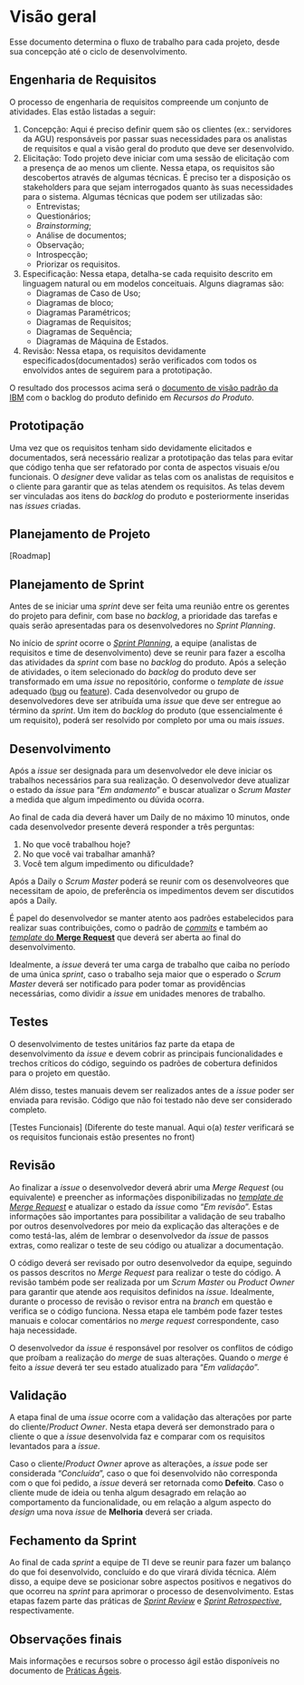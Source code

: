 # Visão geral

Esse documento determina o fluxo de trabalho para cada projeto, desde sua concepção até o ciclo de desenvolvimento.

## Engenharia de Requisitos

O processo de engenharia de requisitos compreende um conjunto de atividades. Elas estão listadas a seguir:

1. Concepção: Aqui é preciso definir quem são os clientes (ex.: servidores da AGU) responsáveis por passar suas necessidades para os analistas de requisitos e qual a visão geral do produto que deve ser desenvolvido.
2. Elicitação: Todo projeto deve iniciar com uma sessão de elicitação com a presença de ao menos um cliente. Nessa etapa, os requisitos são descobertos através de algumas técnicas. É preciso ter a disposição os stakeholders para que sejam interrogados quanto às suas necessidades para o sistema. Algumas técnicas que podem ser utilizadas são:
   * Entrevistas;
   * Questionários;
   * *Brainstorming*;
   * Análise de documentos;
   * Observação;
   * Introspecção;
   * Priorizar os requisitos.
3. Especificação: Nessa etapa, detalha-se cada requisito descrito em linguagem natural ou em modelos conceituais. Alguns diagramas são:
   * Diagramas de Caso de Uso;
   * Diagramas de bloco;
   * Diagramas Paramétricos;
   * Diagramas de Requisitos;
   * Diagramas de Sequência;
   * Diagramas de Máquina de Estados.
4. Revisão: Nessa etapa, os requisitos devidamente especificados(documentados) serão verificados com todos os envolvidos antes de seguirem para a prototipação.

O resultado dos processos acima será o [documento de visão padrão da IBM](/docs_templates/doc_visao.md) com o backlog do produto definido em *Recursos do Produto*.

## Prototipação

Uma vez que os requisitos tenham sido devidamente elicitados e documentados, será necessário realizar a prototipação das telas para evitar que código tenha que ser refatorado por conta de aspectos visuais e/ou funcionais. O *designer* deve validar as telas com os analistas de requisitos e o cliente para garantir que as telas atendem os requisitos.  As telas devem ser vinculadas aos itens do *backlog* do produto e posteriormente inseridas nas *issues* criadas.

## Planejamento de Projeto

[Roadmap]

## Planejamento de Sprint

Antes de se iniciar uma *sprint* deve ser feita uma reunião entre os gerentes do projeto para definir, com base no *backlog*, a prioridade das tarefas e quais serão apresentadas para os desenvolvedores no *Sprint Planning*.

No início de *sprint* ocorre o [*Sprint Planning*](https://www.scrum.org/resources/what-is-sprint-planning), a equipe (analistas de requisitos e time de desenvolvimento) deve se reunir para fazer a escolha das atividades da *sprint* com base no *backlog* do produto. Após a seleção de atividades, o item selecionado do *backlog* do produto deve ser transformado em uma *issue* no repositório, conforme o *template* de *issue* adequado ([bug](../issue_templates/bug.md) ou [feature](/issue_templates/feature.md)). Cada desenvolvedor ou grupo de desenvolvedores deve ser atribuída uma *issue* que deve ser entregue ao término da *sprint*. Um item do *backlog* do produto (que essencialmente é um requisito), poderá ser resolvido por completo por uma ou mais *issues*.


## Desenvolvimento


Após a *issue* ser designada para um desenvolvedor ele deve iniciar os trabalhos necessários para sua realização. O desenvolvedor deve atualizar o estado da *issue* para “*Em andamento*” e buscar atualizar o *Scrum Master* a medida que algum impedimento ou dúvida ocorra.

Ao final de cada dia deverá haver um Daily de no máximo 10 minutos, onde cada desenvolvedor presente deverá responder a três perguntas:
1. No que você trabalhou hoje?
2. No que você vai trabalhar amanhã?
3. Você tem algum impedimento ou dificuldade?

Após a Daily o *Scrum Master* poderá se reunir com os desenvolveores que necessitam de apoio, de preferência os impedimentos devem ser discutidos após a Daily.

É papel do desenvolvedor se manter atento aos padrões estabelecidos para realizar suas contribuições, como o padrão de [*commits*](/politicas/contribuicao.md#Commits) e também ao [*template* do **Merge Request**](../merge_request_templates/mr_template.md) que deverá ser aberta ao final do desenvolvimento.

Idealmente, a *issue* deverá ter uma carga de trabalho que caiba no período de uma única *sprint*, caso o trabalho seja maior que o esperado o *Scrum Master* deverá ser notificado para poder tomar as providências necessárias, como dividir a *issue* em unidades menores de trabalho.

## Testes

O desenvolvimento de testes unitários faz parte da etapa de desenvolvimento da *issue* e devem cobrir as principais funcionalidades e trechos críticos do código, seguindo os padrões de cobertura definidos para o projeto em questão.

Além disso, testes manuais devem ser realizados antes de a *issue* poder ser enviada para revisão. Código que não foi testado não deve ser considerado completo.

[Testes Funcionais]
(Diferente do teste manual. Aqui o(a) *tester* verificará se os requisitos funcionais estão presentes no front)

## Revisão

Ao finalizar a *issue* o desenvolvedor deverá abrir uma *Merge Request* (ou equivalente) e preencher as informações disponibilizadas no [*template de Merge Request*](/merge_request_templates/mr_template.md) e atualizar o estado da *issue* como “*Em revisão*”. Estas informações são importantes para possibilitar a validação de seu trabalho por outros desenvolvedores por meio da explicação das alterações e de como testá-las, além de lembrar o desenvolvedor da *issue* de passos extras, como realizar o teste de seu código ou atualizar a documentação.

O código deverá ser revisado por outro desenvolvedor da equipe, seguindo os passos descritos no *Merge Request* para realizar o teste do código. A revisão também pode ser realizada por um *Scrum Master* ou *Product Owner* para garantir que atende aos requisitos definidos na *issue*. Idealmente, durante o processo de revisão o revisor entra na *branch* em questão e verifica se o código funciona. Nessa etapa ele também pode fazer testes manuais e colocar comentários no *merge request* correspondente, caso haja necessidade.

O desenvolvedor da *issue* é responsável por resolver os conflitos de código que proíbam a realização do *merge* de suas alterações. Quando o *merge* é feito a *issue* deverá ter seu estado atualizado para “*Em validação*”.

## Validação

A etapa final de uma *issue* ocorre com a validação das alterações por parte do cliente/*Product Owner*. Nesta etapa deverá ser demonstrado para o cliente o que a *issue* desenvolvida faz e comparar com os requisitos levantados para a *issue*.

Caso o cliente/*Product Owner* aprove as alterações, a *issue* pode ser considerada “*Concluída*”, caso o que foi desenvolvido não corresponda com o que foi pedido, a *issue* deverá ser retornada como **Defeito**. Caso o cliente mude de ideia ou tenha algum desagrado em relação ao comportamento da funcionalidade, ou em relação a algum aspecto do *design* uma nova *issue* de **Melhoria** deverá ser criada.

## Fechamento da Sprint

Ao final de cada *sprint* a equipe de TI deve se reunir para fazer um balanço do que foi desenvolvido, concluído e do que virará dívida técnica. Além disso, a equipe deve se posicionar sobre aspectos positivos e negativos do que ocorreu na *sprint* para aprimorar o processo de desenvolvimento. Estas etapas fazem parte das práticas de [*Sprint Review*](https://www.scrum.org/resources/what-is-a-sprint-review) e [*Sprint Retrospective*](https://www.scrum.org/resources/what-is-a-sprint-retrospective), respectivamente.


## Observações finais

Mais informações e recursos sobre o processo ágil estão disponíveis no documento de [Práticas Ágeis](/politicas/praticas-ageis.md).
